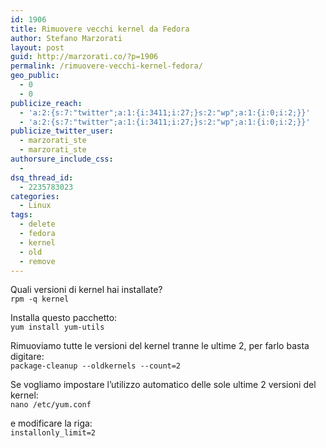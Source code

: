 ```yaml
---
id: 1906
title: Rimuovere vecchi kernel da Fedora
author: Stefano Marzorati
layout: post
guid: http://marzorati.co/?p=1906
permalink: /rimuovere-vecchi-kernel-fedora/
geo_public:
  - 0
  - 0
publicize_reach:
  - 'a:2:{s:7:"twitter";a:1:{i:3411;i:27;}s:2:"wp";a:1:{i:0;i:2;}}'
  - 'a:2:{s:7:"twitter";a:1:{i:3411;i:27;}s:2:"wp";a:1:{i:0;i:2;}}'
publicize_twitter_user:
  - marzorati_ste
  - marzorati_ste
authorsure_include_css:
  - 
dsq_thread_id:
  - 2235783023
categories:
  - Linux
tags:
  - delete
  - fedora
  - kernel
  - old
  - remove
---
```

Quali versioni di kernel hai installate?  
`rpm -q kernel`

Installa questo pacchetto:  
`yum install yum-utils`

Rimuoviamo tutte le versioni del kernel tranne le ultime 2, per farlo basta digitare:  
`package-cleanup --oldkernels --count=2`

Se vogliamo impostare l&#8217;utilizzo automatico delle sole ultime 2 versioni del kernel:  
`nano /etc/yum.conf`

e modificare la riga:  
`installonly_limit=2`